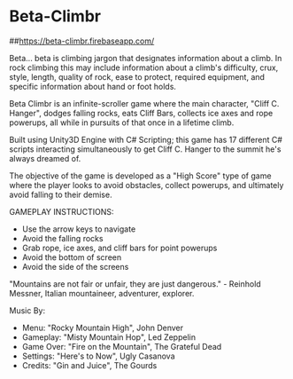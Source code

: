 # Beta-Climbr
##https://beta-climbr.firebaseapp.com/

Beta... beta is climbing jargon that designates information about a climb. In rock climbing this may include information about a climb's difficulty, crux, style, length, quality of rock, ease to protect, required equipment, and specific information about hand or foot holds.

Beta Climbr is an infinite-scroller game where the main character, "Cliff C. Hanger", dodges falling rocks, eats Cliff Bars, collects ice axes and rope powerups, all while in pursuits of that once in a lifetime climb.

Built using Unity3D Engine with C# Scripting; this game has 17 different C# scripts interacting simultaneously to get Cliff C. Hanger to the summit he's always dreamed of.

The objective of the game is developed as a "High Score" type of game where the player looks to avoid obstacles, collect powerups, and ultimately avoid falling to their demise.

GAMEPLAY INSTRUCTIONS:
- Use the arrow keys to navigate
- Avoid the falling rocks
- Grab rope, ice axes, and cliff bars for point powerups
- Avoid the bottom of screen
- Avoid the side of the screens

"Mountains are not fair or unfair, they are just dangerous." - Reinhold Messner, Italian mountaineer, adventurer, explorer.

Music By:

- Menu: "Rocky Mountain High", John Denver
- Gameplay: "Misty Mountain Hop", Led Zeppelin
- Game Over: "Fire on the Mountain", The Grateful Dead
- Settings: "Here's to Now", Ugly Casanova
- Credits: "Gin and Juice", The Gourds
